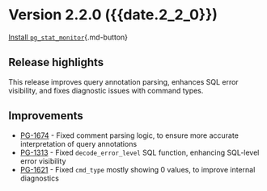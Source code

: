 # Version 2.2.0 ({{date.2_2_0}})

 [Install `pg_stat_monitor`](../install.md){.md-button}

## Release highlights

This release improves query annotation parsing, enhances SQL error visibility, and fixes diagnostic issues with command types.

## Improvements

* [PG-1674](https://perconadev.atlassian.net/browse/PG-1674) - Fixed comment parsing logic, to ensure more accurate interpretation of query annotations
* [PG-1313](https://perconadev.atlassian.net/browse/PG-1313) - Fixed `decode_error_level` SQL function, enhancing SQL-level error visibility
* [PG-1621](https://perconadev.atlassian.net/browse/PG-1621) - Fixed `cmd_type` mostly showing 0 values, to improve internal diagnostics

